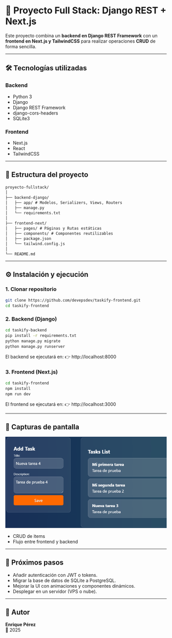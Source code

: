 # 🚀 Proyecto Full Stack: Django REST + Next.js

Este proyecto combina un **backend en Django REST Framework** con un **frontend en Next.js y TailwindCSS** para realizar operaciones **CRUD** de forma sencilla.

---

## 🛠 Tecnologías utilizadas

### Backend

- Python 3
- Django
- Django REST Framework
- django-cors-headers
- SQLite3

### Frontend

- Next.js
- React
- TailwindCSS

---

## 📂 Estructura del proyecto

```Estructura
proyecto-fullstack/
│
├── backend-django/
│   ├── app/ # Modelos, Serializers, Views, Routers
│   ├── manage.py
│   └── requirements.txt
│
├── frontend-next/
│   ├── pages/ # Páginas y Rutas estáticas
│   ├── components/ # Componentes reutilizables
│   ├── package.json
│   └── tailwind.config.js
│
└── README.md
```

---

## ⚙️ Instalación y ejecución

### 1. Clonar repositorio

```bash
git clone https://github.com/devepsdev/taskify-frontend.git
cd taskify-frontend
```

### 2. Backend (Django)

```bash
cd taskify-backend
pip install -r requirements.txt
python manage.py migrate
python manage.py runserver
```

El backend se ejecutará en:
👉 http://localhost:8000

### 3. Frontend (Next.js)

```bash
cd taskify-frontend
npm install
npm run dev
```

El frontend se ejecutará en:
👉 http://localhost:3000

---

## 📸 Capturas de pantalla

![Captura del CRUD](public/Animation.gif)


- CRUD de items
- Flujo entre frontend y backend

---

## 📌 Próximos pasos

- Añadir autenticación con JWT o tokens.
- Migrar la base de datos de SQLite a PostgreSQL.
- Mejorar la UI con animaciones y componentes dinámicos.
- Desplegar en un servidor (VPS o nube).

---

## 👤 Autor

**Enrique Pérez**  
📅 2025
